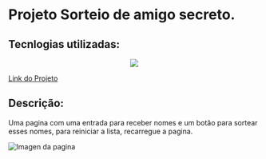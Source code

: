 <h1>Projeto Sorteio de amigo secreto.</h1>
<h2>Tecnlogias utilizadas:</h2>
<p align="center">
      <img src="https://skillicons.dev/icons?i=javascript,html,css" />
</p>
<a href="https://jojonior.github.io/desafio_amigo_screto/">Link do Projeto</a>
<h2>Descrição:</h2>
<p>Uma pagina com uma entrada para receber nomes e um botão para sortear esses nomes, para reiniciar a lista, recarregue a pagina.</p>

<img src="https://github.com/user-attachments/assets/3d3fa02b-055c-4a8a-90fd-f41dfa6d15a5" alt="Imagen da pagina">



